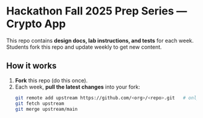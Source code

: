 # Hackathon Fall 2025 Prep Series — Crypto App

This repo contains **design docs, lab instructions, and tests** for each week.  
Students fork this repo and update weekly to get new content.

## How it works
1. **Fork** this repo (do this once).
2. Each week, **pull the latest changes** into your fork:
   ```bash
   git remote add upstream https://github.com/<org>/<repo>.git   # only once
   git fetch upstream
   git merge upstream/main
